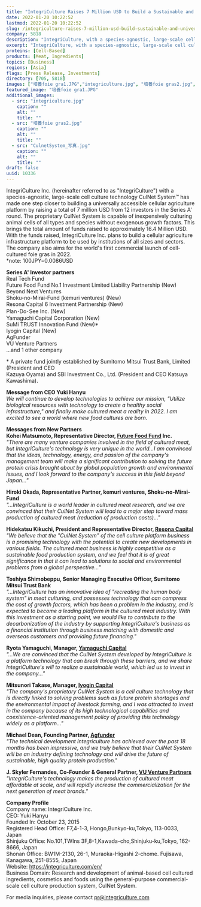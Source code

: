 ```yaml
---
title: "IntegriCulture Raises 7 Million USD to Build a Sustainable and Universally Accessible Cellular Agriculture Infrastructure"
date: 2022-01-20 10:22:52
lastmod: 2022-01-20 10:22:52
slug: /integriculture-raises-7-million-usd-build-sustainable-and-universally-accessible-cellular
company: 5818
description: "IntegriCulture, with a species-agnostic, large-scale cell culture technology CulNet System, is one step closer to building a universally accessible cellular agriculture platform after raising a total of 7 million USD from 12 investors in a Series A round. The company also aims for the world’s first commercial launch of cell-cultured foie gras in 2022."
excerpt: "IntegriCulture, with a species-agnostic, large-scale cell culture technology CulNet System, is one step closer to building a universally accessible cellular agriculture platform after raising a total of 7 million USD from 12 investors in a Series A round. The company also aims for the world’s first commercial launch of cell-cultured foie gras in 2022."
proteins: [Cell-Based]
products: [Meat, Ingredients]
topics: [Business]
regions: [Asia]
flags: [Press Release, Investments]
directory: [705, 5818]
images: ["培養foie gra1.JPG","integriculture.jpg", "培養foie gras2.jpg", "CulnetSystem_写真.jpg"]
featured_image: "培養foie gra1.JPG"
additional_images:
  - src: "integriculture.jpg"
    caption: ""
    alt: ""
    title: ""
  - src: "培養foie gras2.jpg"
    caption: ""
    alt: ""
    title: ""
  - src: "CulnetSystem_写真.jpg"
    caption: ""
    alt: ""
    title: ""
draft: false
uuid: 10336
---
```

IntegriCulture Inc. (hereinafter referred to as \"IntegriCulture\") with
a species-agnostic, large-scale cell culture technology CulNet System™
has made one step closer to building a universally accessible cellular
agriculture platform by raising a total of 7 million USD from 12
investors in the Series A' round. The proprietary CulNet System is
capable of inexpensively culturing animal cells of all types and species
without exogenous growth factors. This brings the total amount of funds
raised to approximately 16.4 Million USD. With the funds raised,
IntegriCulture Inc. plans to build a cellular agriculture infrastructure
platform to be used by institutions of all sizes and sectors. The
company also aims for the world's first commercial launch of
cell-cultured foie gras in 2022.\
\*note: 100JPY=0.0086USD

**Series A\' Investor partners**\
Real Tech Fund\
Future Food Fund No.1 Investment Limited Liability Partnership (New)\
Beyond Next Ventures\
Shoku-no-Mirai-Fund (kemuri ventures) (New)\
Resona Capital 6 Investment Partnership (New)\
Plan･Do･See Inc. (New)\
Yamaguchi Capital Corporation (New)\
SuMi TRUST Innovation Fund (New)\*\
Iyogin Capital (New)\
AgFunder\
VU Venture Partners\
...and 1 other company

\* A private fund jointly established by Sumitomo Mitsui Trust Bank,
Limited (President and CEO\
Kazuya Oyama) and SBI Investment Co., Ltd. (President and CEO Katsuya
Kawashima).

**Message from CEO Yuki Hanyu**\
*We will continue to develop technologies to achieve our mission,
\"Utilize biological resources with technology to create a healthy
social infrastructure,\" and finally make cultured meat a reality in
2022. I am excited to see a world where new food cultures are born.*

**Messages from New Partners**\
**Kohei Matsumoto, Representative Director, [Future Food
Fund](https://futurefoodfund.co.jp/en) Inc.**\
*"There are many venture companies involved in the field of cultured
meat, but IntegriCulture\'s technology is very unique in the world...I
am convinced that the ideas, technology, energy, and passion of the
company\'s management team will make a significant contribution to
solving the future protein crisis brought about by global population
growth and environmental issues, and I look forward to the company\'s
success in this field beyond Japan..."*

**Hiroki Okada, Representative Partner, kemuri ventures,
Shoku-no-Mirai-Fund**\
*"\...IntegriCulture is a world leader in cultured meat research, and we
are convinced that their CulNet System will lead to a major step toward
mass production of cultured meat (reduction of production costs)\..."*

**Hidekatsu Kikuchi, President and Representative Director, [Resona
Capital](https://www.resona-gr.co.jp/resonacapital/index.html)**\
*"We believe that the \"CulNet System\" of the cell culture platform
business is a promising technology with the potential to create new
developments in various fields. The cultured meat business is highly
competitive as a sustainable food production system, and we feel that it
is of great significance in that it can lead to solutions to social and
environmental problems from a global perspective..."*

**Toshiya Shimobeppu, Senior Managing Executive Officer, Sumitomo Mitsui
Trust Bank**\
*"\...IntegriCulture has an innovative idea of \"recreating the human
body system\" in meat culturing, and possesses technology that can
compress the cost of growth factors, which has been a problem in the
industry, and is expected to become a leading platform in the cultured
meat industry. With this investment as a starting point, we would like
to contribute to the decarbonization of the industry by supporting
IntegriCulture\'s business as a financial institution through business
matching with domestic and overseas customers and providing future
financing."*

**Ryota Yamaguchi, Manager, [Yamaguchi
Capital](http://yamaguchi-capital.co.jp/)**\
*"\...We are convinced that the CulNet System developed by
IntegriCulture is a platform technology that can break through these
barriers, and we share IntegriCulture\'s will to realize a sustainable
world, which led us to invest in the company..."*

**Mitsunori Takase, Manager, [Iyogin
Capital](https://www.iyo-capital.co.jp/)**\
*"The company\'s proprietary CulNet System is a cell culture technology
that is directly linked to solving problems such as future protein
shortages and the environmental impact of livestock farming, and I was
attracted to invest in the company because of its high technological
capabilities and coexistence-oriented management policy of providing
this technology widely as a platform..."*

**Michael Dean, Founding Partner, [Agfunder](https://agfunder.com/)**\
*\"The technical development Integriculture has achieved over the past
18 months has been impressive, and we truly believe that their CulNet
System will be an industry defining technology and will drive the future
of sustainable, high quality protein production."*

**J. Skyler Fernandes, Co-Founder & General Partner, [VU Venture
Partners](https://www.vuventurepartners.com/)**\
*"IntegriCulture\'s technology makes the production of cultured meat
affordable at scale, and will rapidly increase the commercialization for
the next generation of meat brands."*

**Company Profile**\
Company name: IntegriCulture Inc.\
CEO: Yuki Hanyu\
Founded In: October 23, 2015\
Registered Head Office: F7,4-1-3, Hongo,Bunkyo-ku,Tokyo, 113-0033,
Japan\
Shinjuku Office: No.101,TWIns 3F,8-1,Kawada-cho,Shinjuku-ku,Tokyo,
162-8666, Japan\
Shonan Office: BW1M-2130, 26-1, Muraoka-Higashi 2-chome. Fujisawa,
Kanagawa, 251-8555, Japan\
Website: <https://integriculture.com/en/>\
Business Domain: Research and development of animal-based cell cultured
ingredients, cosmetics and foods using the general-purpose
commercial-scale cell culture production system, CulNet System.

For media inquiries, please contact <pr@integriculture.com>
